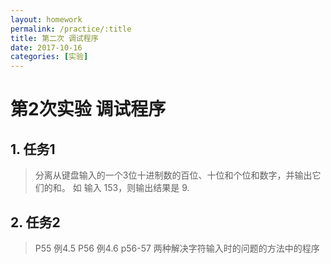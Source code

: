 ```yaml
---
layout: homework
permalink: /practice/:title
title: 第二次 调试程序
date: 2017-10-16
categories: [实验]
---
```


# 第2次实验  调试程序

## 1. 任务1
> 分离从键盘输入的一个3位十进制数的百位、十位和个位和数字，并输出它们的和。
> 如 输入 153，则输出结果是 9.

## 2. 任务2
> P55 例4.5
> P56 例4.6
> p56-57 两种解决字符输入时的问题的方法中的程序
